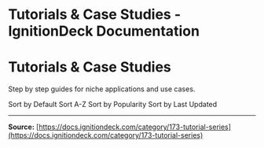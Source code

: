 # Tutorials & Case Studies - IgnitionDeck Documentation

# Tutorials & Case Studies

Step by step guides for niche applications and use cases.

Sort by Default
Sort A-Z
Sort by Popularity
Sort by Last Updated



---
**Source:** [https://docs.ignitiondeck.com/category/173-tutorial-series](https://docs.ignitiondeck.com/category/173-tutorial-series)
